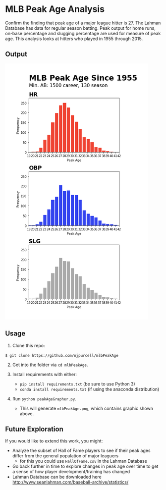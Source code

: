 # MLB Peak Age Analysis

Confirm the finding that peak age of a major league hitter is 27. The Lahman Database has data for regular season batting. Peak output for home runs, on-base percentage and slugging percentage are used for measure of peak age. This analysis looks at hitters who played in 1955 through 2015.

## Output

![graphic](mlbPeakAge.png)

## Usage

1. Clone this repo:

`$ git clone https://github.com/njpurcell/mlbPeakAge`

2. Get into the folder via `cd mlbPeakAge`.

3. Install requirements with either: 
	* `pip install requirements.txt` (be sure to use Python 3)
	* `conda install requirements.txt` (if using the anaconda distribution)

4. Run `python peakAgeGrapher.py`.
	* This will generate `mlbPeakAge.png`, which contains graphic shown above.

## Future Exploration

If you would like to extend this work, you might:
* Analyze the subset of Hall of Fame players to see if their peak ages differ from the general population of major leaguers
	* for this you could use `HallOfFame.csv` in the Lahman Database
* Go back further in time to explore changes in peak age over time to get a sense of how player development/training has changed
* Lahman Database can be downloaded here http://www.seanlahman.com/baseball-archive/statistics/
